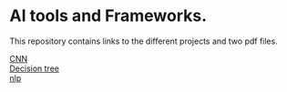 # AI tools and Frameworks.

This repository contains links to the different projects and two pdf files.

[CNN](https://github.com/MwangiWambugu/cnn.git) <br>
[Decision tree](https://github.com/MwangiWambugu/decision_tree.git)<br>
[nlp](https://github.com/MwangiWambugu/nlp.git)<br>
